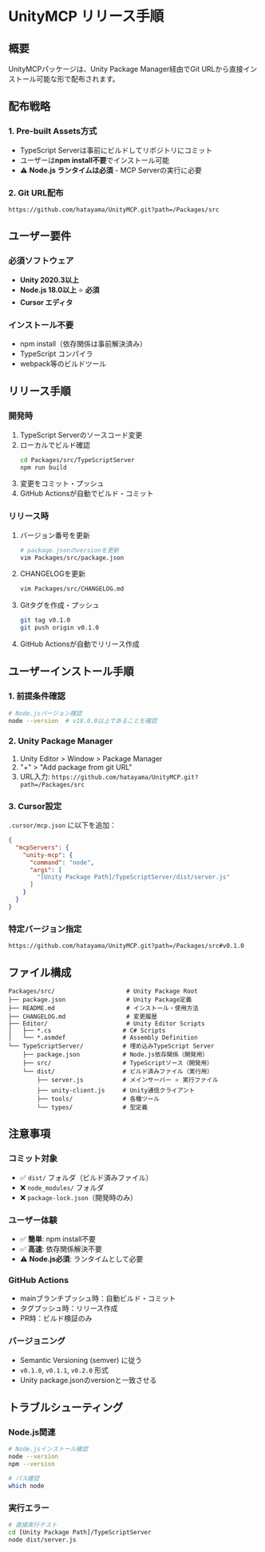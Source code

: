 # UnityMCP リリース手順

## 概要

UnityMCPパッケージは、Unity Package Manager経由でGit URLから直接インストール可能な形で配布されます。

## 配布戦略

### 1. Pre-built Assets方式
- TypeScript Serverは事前にビルドしてリポジトリにコミット
- ユーザーは**npm install不要**でインストール可能
- ⚠️ **Node.js ランタイムは必須** - MCP Serverの実行に必要

### 2. Git URL配布
```
https://github.com/hatayama/UnityMCP.git?path=/Packages/src
```

## ユーザー要件

### 必須ソフトウェア
- **Unity 2020.3以上**
- **Node.js 18.0以上** ⭐ **必須**
- **Cursor エディタ**

### インストール不要
- npm install（依存関係は事前解決済み）
- TypeScript コンパイラ
- webpack等のビルドツール

## リリース手順

### 開発時
1. TypeScript Serverのソースコード変更
2. ローカルでビルド確認
   ```bash
   cd Packages/src/TypeScriptServer
   npm run build
   ```
3. 変更をコミット・プッシュ
4. GitHub Actionsが自動でビルド・コミット

### リリース時
1. バージョン番号を更新
   ```bash
   # package.jsonのversionを更新
   vim Packages/src/package.json
   ```

2. CHANGELOGを更新
   ```bash
   vim Packages/src/CHANGELOG.md
   ```

3. Gitタグを作成・プッシュ
   ```bash
   git tag v0.1.0
   git push origin v0.1.0
   ```

4. GitHub Actionsが自動でリリース作成

## ユーザーインストール手順

### 1. 前提条件確認
```bash
# Node.jsバージョン確認
node --version  # v18.0.0以上であることを確認
```

### 2. Unity Package Manager
1. Unity Editor > Window > Package Manager
2. "+" > "Add package from git URL"
3. URL入力: `https://github.com/hatayama/UnityMCP.git?path=/Packages/src`

### 3. Cursor設定
`.cursor/mcp.json` に以下を追加：
```json
{
  "mcpServers": {
    "unity-mcp": {
      "command": "node",
      "args": [
        "[Unity Package Path]/TypeScriptServer/dist/server.js"
      ]
    }
  }
}
```

### 特定バージョン指定
```
https://github.com/hatayama/UnityMCP.git?path=/Packages/src#v0.1.0
```

## ファイル構成

```
Packages/src/                    # Unity Package Root
├── package.json                 # Unity Package定義
├── README.md                    # インストール・使用方法
├── CHANGELOG.md                 # 変更履歴
├── Editor/                      # Unity Editor Scripts
│   ├── *.cs                    # C# Scripts
│   └── *.asmdef                # Assembly Definition
└── TypeScriptServer/           # 埋め込みTypeScript Server
    ├── package.json            # Node.js依存関係（開発用）
    ├── src/                    # TypeScriptソース（開発用）
    └── dist/                   # ビルド済みファイル（実行用）
        ├── server.js           # メインサーバー ⭐ 実行ファイル
        ├── unity-client.js     # Unity通信クライアント
        ├── tools/              # 各種ツール
        └── types/              # 型定義
```

## 注意事項

### コミット対象
- ✅ `dist/` フォルダ（ビルド済みファイル）
- ❌ `node_modules/` フォルダ
- ❌ `package-lock.json`（開発時のみ）

### ユーザー体験
- ✅ **簡単**: npm install不要
- ✅ **高速**: 依存関係解決不要
- ⚠️ **Node.js必須**: ランタイムとして必要

### GitHub Actions
- mainブランチプッシュ時：自動ビルド・コミット
- タグプッシュ時：リリース作成
- PR時：ビルド検証のみ

### バージョニング
- Semantic Versioning (semver) に従う
- `v0.1.0`, `v0.1.1`, `v0.2.0` 形式
- Unity package.jsonのversionと一致させる

## トラブルシューティング

### Node.js関連
```bash
# Node.jsインストール確認
node --version
npm --version

# パス確認
which node
```

### 実行エラー
```bash
# 直接実行テスト
cd [Unity Package Path]/TypeScriptServer
node dist/server.js
``` 